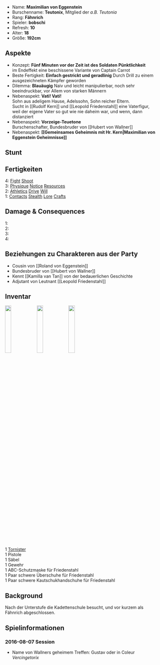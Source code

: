* Name: **Maximilian von Eggenstein**
* Burschenname: **Teutonix**, Mitglied der *a.B. Teutonia*
* Rang: **Fähnrich**
* Spieler: **bobschi**
* Refresh: **10**
* Alter: **18**
* Größe: **192cm**

## Aspekte

* Konzept: **Fünf Minuten vor der Zeit ist des Soldaten Pünktlichkeit**  
im Endeffekt eine beschissene Variante von Captain Carrot
* Beste Fertigkeit: **Einfach gestrickt und geradlinig**
Durch Drill zu einem ausgezeichneten Kämpfer geworden
* Dilemma: **Blauäugig**
Naiv und leicht manipulierbar, noch sehr beeindruckbar, vor Allem von starken Männern
* Nebenaspekt: **Vati! Vati!**  
Sohn aus adeligem Hause, Adelssohn, Sohn reicher Eltern.  
Sucht in [[Rudolf Kern]] und [[Leopold Friedenstahl]] eine Vaterfigur, weil der eigene Vater so gut wie nie daheim war, und wenn, dann distanziert
* Nebenaspekt: **Vorzeige-Teuetone**  
Burschenschafter, Bundesbruder von [[Hubert von Wallner]]
* Nebenaspekt: **[[Gemeinsames Geheimnis mit Hr. Kern|Maximilian von Eggenstein Geheimnisse]]**

## Stunt

## Fertigkeiten

4: [Fight](http://fate-srd.com/fate-core/Fight) [Shoot](http://fate-srd.com/fate-core/Shoot)  
3: [Physique](http://fate-srd.com/fate-core/Physique) [Notice](http://fate-srd.com/fate-core/Notice) [Resources](http://fate-srd.com/fate-core/Resources)  
2: [Athletics](http://fate-srd.com/fate-core/Athletics) [Drive](http://fate-srd.com/fate-core/Drive) [Will](http://fate-srd.com/fate-core/Will)   
1: [Contacts](http://fate-srd.com/fate-core/Contacts) [Stealth](http://fate-srd.com/fate-core/Stealth) [Lore](http://fate-srd.com/fate-core/Lore) [Crafts](http://fate-srd.com/fate-core/Crafts)

## Damage & Consequences

1:  
2:  
3:   
4: 

## Beziehungen zu Charakteren aus der Party

* Cousin von [[Roland von Eggenstein]]
* Bundesbruder von [[Hubert von Wallner]]
* Kennt [[Kamilla van Tan]] von der bedauerlichen Geschichte
* Adjutant von Leutnant [[Leopold Friedenstahl]]

## Inventar

<img src="https://upload.wikimedia.org/wikipedia/commons/9/90/Jag_1915_bisspingen.jpg" width="20%" />
<img src="https://www.dorotheum.com/39H150504_139_83176_11/Bild/Säbel-für-Offiziere-der-k.-u.-k.-Kavallerie,.jpg" width="20%" />
<img src="https://upload.wikimedia.org/wikipedia/commons/c/c4/Steyr_Hahn_M1912.JPG" width="20%" />

1 [Tornister](https://de.wikipedia.org/wiki/Tornister)  
1 Pistole  
1 Säbel  
1 Gewehr  
1 ABC-Schutzmaske für Friedenstahl  
1 Paar schwere Überschuhe für Friedenstahl  
1 Paar schwere Kautschukhandschuhe für Friedenstahl  

## Background

Nach der Unterstufe die Kadettenschule besucht, und vor kurzem als Fähnrich abgeschlossen.

## Spielinformationen

### 2016-08-07 Session

* Name von Wallners geheimem Treffen: Gustav oder in Coleur *Vercingetorix*